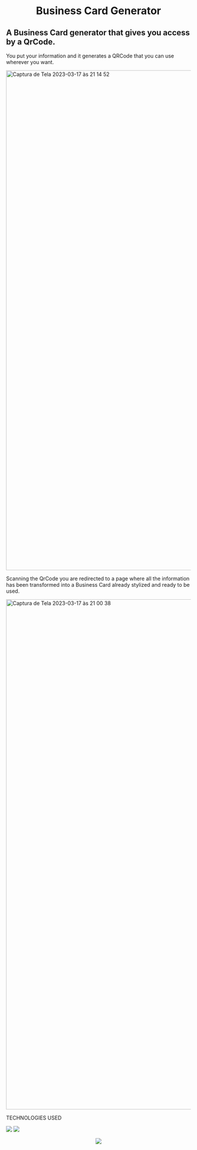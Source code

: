  <h1 align="center"> Business Card Generator </h1>
 
 ## A Business Card generator that gives you access by a QrCode.
 
 You put your information and it generates a QRCode that you can use wherever you want.
 
<img width="1359" alt="Captura de Tela 2023-03-17 às 21 14 52" src="https://user-images.githubusercontent.com/102997685/226072362-37c49a35-0d3f-4419-9644-47a54d619190.png">

Scanning the QrCode you are redirected to a page where all the information has been transformed into a Business Card already stylized and ready to be used.

<img width="1387" alt="Captura de Tela 2023-03-17 às 21 00 38" src="https://user-images.githubusercontent.com/102997685/226071576-db3a4871-02d6-415d-bfc3-ac4c978582d7.png">

TECHNOLOGIES USED
<p>
<img src="http://img.shields.io/static/v1?label=FRONT&message=REACT&color=GREEN&style=for-the-badge"/>

<img src="http://img.shields.io/static/v1?label=BACK&message=NODE&color=GREEN&style=for-the-badge"/>
</p>

<p align="center">
<img src="http://img.shields.io/static/v1?label=STATUS&message=PRONTO&color=GREEN&style=for-the-badge"/>
</p>
